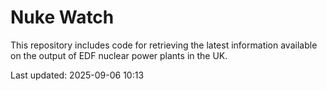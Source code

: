 # Nuke Watch

This repository includes code for retrieving the latest information available on the output of EDF nuclear power plants in the UK.

Last updated: 2025-09-06 10:13